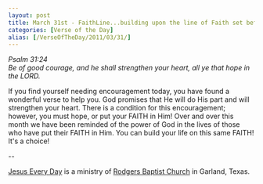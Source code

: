 ```yaml
---
layout: post
title: March 31st - FaithLine...building upon the line of Faith set before
categories: [Verse of the Day]
alias: [/VerseOfTheDay/2011/03/31/]
---
```


_Psalm 31:24  
Be of good courage, and he shall strengthen your heart, all ye that
hope in the LORD._

If you find yourself needing encouragement today, you have found a
wonderful verse to help you. God promises that He will do His part
and will strengthen your heart. There is a condition for this
encouragement; however, you must hope, or put your FAITH in Him! Over
and over this month we have been reminded of the power of God in the
lives of those who have put their FAITH in Him. You can build your
life on this same FAITH! It's a choice!

 --

<a href=http://jesuseveryday.net>Jesus Every Day</a> is a ministry of <a href=http://rodgersbaptist.net>Rodgers Baptist Church</a> in Garland, Texas.
